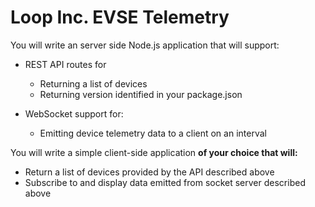 # Loop Inc. EVSE Telemetry

You will write an server side Node.js application that will support:

- REST API routes for
  - Returning a list of devices
  - Returning version identified in your package.json

- WebSocket support for:
  - Emitting device telemetry data to a client on an interval


You will write a simple client-side application **of your choice that will:**
- Return a list of devices provided by the API described above
- Subscribe to and display data emitted from socket server described above